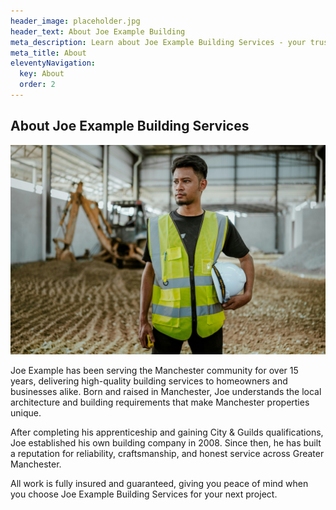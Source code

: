 ```yaml
---
header_image: placeholder.jpg
header_text: About Joe Example Building
meta_description: Learn about Joe Example Building Services - your trusted building contractor in Manchester with 15+ years of experience
meta_title: About
eleventyNavigation:
  key: About
  order: 2
---
```


## About Joe Example Building Services

![Joe Example at work](/images/placeholder.jpg)

Joe Example has been serving the Manchester community for over 15 years, delivering high-quality building services to homeowners and businesses alike. Born and raised in Manchester, Joe understands the local architecture and building requirements that make Manchester properties unique.

After completing his apprenticeship and gaining City & Guilds qualifications, Joe established his own building company in 2008. Since then, he has built a reputation for reliability, craftsmanship, and honest service across Greater Manchester.

All work is fully insured and guaranteed, giving you peace of mind when you choose Joe Example Building Services for your next project.
